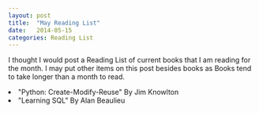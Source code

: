 ```yaml
---
layout: post
title:  "May Reading List"
date:   2014-05-15 
categories: Reading List 
---
```


I thought I would post a Reading List of current books that I am reading for the month. I may put other items on this post besides books as Books tend to take longer than a month to read. 

<li>"Python: Create-Modify-Reuse" By Jim Knowlton</li>
<li>"Learning SQL" By Alan Beaulieu</li>



[jekyll-gh]: https://github.com/mojombo/jekyll
[jekyll]:    http://jekyllrb.com
